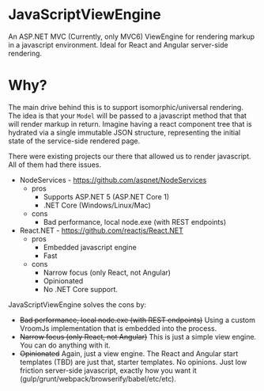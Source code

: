 # JavaScriptViewEngine

An ASP.NET MVC (Currently, only MVC6) ViewEngine for rendering markup in a javascript environment. Ideal for React and Angular server-side rendering.

# Why?

The main drive behind this is to support isomorphic/universal rendering. The idea is that your ```Model``` will be passed to a javascript method that that will render markup in return. Imagine having a react component tree that is hydrated via a single immutable JSON structure, representing the initial state of the service-side rendered page.

There were existing projects our there that allowed us to render javascript. All of them had there issues.

- NodeServices - https://github.com/aspnet/NodeServices
  - pros
    - Supports ASP.NET 5 (ASP.NET Core 1)
    - .NET Core (Windows/Linux/Mac)
  - cons
    - Bad performance, local node.exe (with REST endpoints)
- React.NET - https://github.com/reactjs/React.NET
  - pros
    - Embedded javascript engine
    - Fast
  - cons
    - Narrow focus (only React, not Angular)
    - Opinionated
    - No .NET Core support.

JavaScriptViewEngine solves the cons by:
- ~~Bad performance, local node.exe (with REST endpoints)~~ Using a custom VroomJs implementation that is embedded into the process.
- ~~Narrow focus (only React, not Angular)~~ This is just a simple view engine. You can do anything with it.
- ~~Opinionated~~ Again, just a view engine. The React and Angular start templates (TBD) are just that, starter templates. No opinions. Just low friction server-side javascript, exactly how you want it (gulp/grunt/webpack/browserify/babel/etc/etc).
